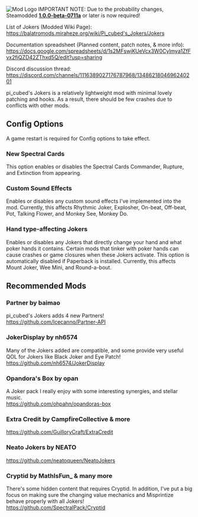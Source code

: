 ![Mod Logo](https://i.imgur.com/WgRA0cT.png)
IMPORTANT NOTE: Due to the probability changes, Steamodded **[1.0.0-beta-0711a](https://github.com/Steamodded/smods/releases/tag/1.0.0-beta-0711a)** or later is now required!

List of Jokers (Modded Wiki Page): https://balatromods.miraheze.org/wiki/Pi_cubed's_Jokers/Jokers

Documentation spreadsheet (Planned content, patch notes, & more info): https://docs.google.com/spreadsheets/d/1s2MFswjKUeVcx3W0Cylmya1ZfFvx2fiQZD42ZThxd5Q/edit?usp=sharing

Discord discussion thread: https://discord.com/channels/1116389027176787968/1348621804696240201

pi_cubed's Jokers is a relatively lightweight mod with minimal lovely patching and hooks. As a result, there should be few crashes due to conflicts with other mods.

## Config Options
A game restart is required for Config options to take effect.

### New Spectral Cards  
This option enables or disables the Spectral Cards Commander, Rupture, and Extinction from appearing.

### Custom Sound Effects  
Enables or disables any custom sound effects I've implemented into the mod. Currently, this affects Rhythmic Joker, Explosher, On-beat, Off-beat, Pot, Talking Flower, and Monkey See, Monkey Do.

### Hand type-affecting Jokers
Enables or disables any Jokers that directly change your hand and what poker hands it contains. Certain mods that tinker with poker hands can cause crashes or game closures when these Jokers activate. This option is automatically disabled if Paperback is installed. Currently, this affects Mount Joker, Wee Mini, and Round-a-bout. 

## Recommended Mods
### Partner by baimao  
pi_cubed's Jokers adds 4 new Partners!  
https://github.com/Icecanno/Partner-API  

### JokerDisplay by nh6574  
Many of the Jokers added are compatible, and some provide very useful QOL for Jokers like Black Joker and Eye Patch!  
https://github.com/nh6574/JokerDisplay  

### Opandora's Box by opan 
A Joker pack I really enjoy with some interesting synergies, and stellar music.  
https://github.com/ohpahn/opandoras-box

### Extra Credit by CampfireCollective & more  
https://github.com/GuilloryCraft/ExtraCredit

### Neato Jokers by NEATO  
https://github.com/neatoqueen/NeatoJokers

### Cryptid by MathIsFun_ & many more  
There's some hidden content that requires Cryptid. In addition, I've put a big focus on making sure the changing value mechanics and Misprintize behave properly with all Jokers!  
https://github.com/SpectralPack/Cryptid